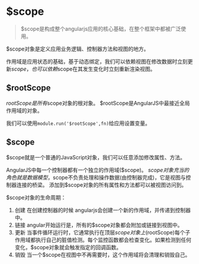 # $scope
> $scope是构成整个angularjs应用的核心基础，在整个框架中都被广泛使用。

$scope对象是定义应用业务逻辑、控制器方法和视图的地方。

作用域是应用状态的基础，基于动态绑定，我们可以依赖视图在修改数据时立刻更新$scope，也可以依赖$scope在其发生变化时立刻重新渲染视图。

## $rootScope
$rootScope是所有$scope对象的根对象。
$rootScope是AngularJS中最接近全局作用域的对象。

我们可以使用`module.run('$rootScope',fn)`给应用设置变量。
## $scope
$scope就是一个普通的JavaScript对象，我们可以任意添加修改属性、方法。

AngularJS中每一个控制器都有一个独立的作用域($scope)。
$scope对象充当的角色就是数据模型，$scope不负责处理和操作数据(由控制器完成)，它是视图与控制器连接的桥梁。
添加到$scope对象的所有属性和方法都可以被视图访问到。

$scope对象的生命周期：
1. 创建
在创建控制器的时候 angularjs会创建一个新的作用域，并传递到控制器中。
2. 链接
angular开始运行是，所有的$scope对象都会附加或链接到视图中。
3. 更新
当事件循环运行时，它通常执行在顶层$scope对象上($rootScope)每个子作用域都执行自己的脏值检测。每个监控函数都会检查变化。如果检测到任何变化，$scope对象就会触发指定的回调函数。
4. 销毁
当一个$scope在视图中不再需要时，这个作用域将会清理和销毁自己。

